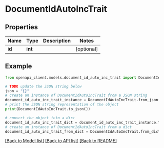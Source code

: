 # DocumentIdAutoIncTrait


## Properties

Name | Type | Description | Notes
------------ | ------------- | ------------- | -------------
**id** | **int** |  | [optional] 

## Example

```python
from openapi_client.models.document_id_auto_inc_trait import DocumentIdAutoIncTrait

# TODO update the JSON string below
json = "{}"
# create an instance of DocumentIdAutoIncTrait from a JSON string
document_id_auto_inc_trait_instance = DocumentIdAutoIncTrait.from_json(json)
# print the JSON string representation of the object
print(DocumentIdAutoIncTrait.to_json())

# convert the object into a dict
document_id_auto_inc_trait_dict = document_id_auto_inc_trait_instance.to_dict()
# create an instance of DocumentIdAutoIncTrait from a dict
document_id_auto_inc_trait_from_dict = DocumentIdAutoIncTrait.from_dict(document_id_auto_inc_trait_dict)
```
[[Back to Model list]](../README.md#documentation-for-models) [[Back to API list]](../README.md#documentation-for-api-endpoints) [[Back to README]](../README.md)


